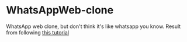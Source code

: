 # WhatsAppWeb-clone

WhatsApp web clone, but don't think it's like whatsapp you know. Result from
following [this tutorial](https://www.youtube.com/watch?v=pUxrDcITyjg)
